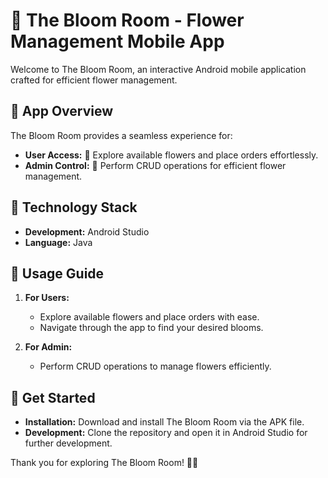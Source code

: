 # 🌸 The Bloom Room - Flower Management Mobile App

Welcome to The Bloom Room, an interactive Android mobile application crafted for efficient flower management.

## 🌺 App Overview

The Bloom Room provides a seamless experience for:
- **User Access:** 📱 Explore available flowers and place orders effortlessly.
- **Admin Control:** 💼 Perform CRUD operations for efficient flower management.

## 📱 Technology Stack

- **Development:** Android Studio
- **Language:** Java

## 🌼 Usage Guide

1. **For Users:**
   - Explore available flowers and place orders with ease.
   - Navigate through the app to find your desired blooms.

2. **For Admin:**
   - Perform CRUD operations to manage flowers efficiently.

## 🌿 Get Started

- **Installation:** Download and install The Bloom Room via the APK file.
- **Development:** Clone the repository and open it in Android Studio for further development.

Thank you for exploring The Bloom Room! 🌼✨
